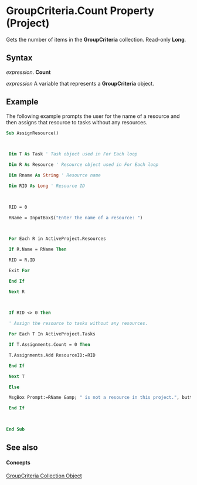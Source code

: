 
# GroupCriteria.Count Property (Project)

Gets the number of items in the  **GroupCriteria** collection. Read-only **Long**.


## Syntax

 _expression_. **Count**

 _expression_ A variable that represents a **GroupCriteria** object.


## Example

The following example prompts the user for the name of a resource and then assigns that resource to tasks without any resources.


```vb
Sub AssignResource() 

 

 Dim T As Task ' Task object used in For Each loop 

 Dim R As Resource ' Resource object used in For Each loop 

 Dim Rname As String ' Resource name 

 Dim RID As Long ' Resource ID 

 

 RID = 0 

 RName = InputBox$("Enter the name of a resource: ") 

 

 For Each R in ActiveProject.Resources 

 If R.Name = RName Then 

 RID = R.ID 

 Exit For 

 End If 

 Next R 

 

 If RID <> 0 Then 

 ' Assign the resource to tasks without any resources. 

 For Each T In ActiveProject.Tasks 

 If T.Assignments.Count = 0 Then 

 T.Assignments.Add ResourceID:=RID 

 End If 

 Next T 

 Else 

 MsgBox Prompt:=RName &amp; " is not a resource in this project.", buttons:=vbExclamation 

 End If 

 

End Sub
```


## See also


#### Concepts


[GroupCriteria Collection Object](b19beefb-bfe2-54ba-0835-11624e92bafc.md)